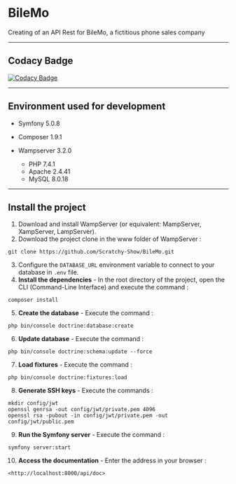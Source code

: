 # BileMo

Creating of an API Rest for BileMo, a fictitious phone sales company

------------------------------------------------------------------------------------------------------------------------------------------

## Codacy Badge
[![Codacy Badge](https://app.codacy.com/project/badge/Grade/02618234586b4420baaa0a602c86a9ac)](https://www.codacy.com/manual/Scratchy-Show/BileMo?utm_source=github.com&amp;utm_medium=referral&amp;utm_content=Scratchy-Show/BileMo&amp;utm_campaign=Badge_Grade)

------------------------------------------------------------------------------------------------------------------------------------------
## Environment used for development

* Symfony 5.0.8

* Composer 1.9.1

* Wampserver 3.2.0
  *   PHP 7.4.1
  *   Apache 2.4.41
  *   MySQL 8.0.18
    
------------------------------------------------------------------------------------------------------------------------------------------

## Install the project

1.  Download and install WampServer (or equivalent: MampServer, XampServer, LampServer).
2.  Download the project clone in the www folder of WampServer :
```
git clone https://github.com/Scratchy-Show/BileMo.git
```

3.  Configure the `DATABASE_URL` environment variable to connect to your database in `.env` file.
4.  **Install the dependencies** - In the root directory of the project, open the CLI (Command-Line Interface) and execute the command :
```
composer install
```

5.  **Create the database** - Execute the command :
```
php bin/console doctrine:database:create
```

6.  **Update database** - Execute the command :
```
php bin/console doctrine:schema:update --force
```

7.  **Load fixtures** - Execute the command :
```
php bin/console doctrine:fixtures:load
```

8.  **Generate SSH keys** - Execute the commands :
```
mkdir config/jwt
openssl genrsa -out config/jwt/private.pem 4096
openssl rsa -pubout -in config/jwt/private.pem -out config/jwt/public.pem
```

9.  **Run the Symfony server** - Execute the command :
```
symfony server:start
```

10. **Access the documentation** - Enter the address  in your browser :
```
<http://localhost:8000/api/doc>
```
